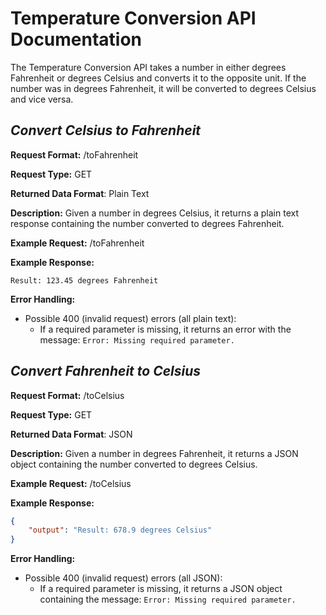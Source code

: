 # Temperature Conversion API Documentation
The Temperature Conversion API takes a number in either degrees Fahrenheit or degrees Celsius and converts it to the opposite unit. If the number was in degrees Fahrenheit, it will be converted to degrees Celsius and vice versa.

## *Convert Celsius to Fahrenheit*
**Request Format:** /toFahrenheit

**Request Type:** GET

**Returned Data Format**: Plain Text

**Description:**  Given a number in degrees Celsius, it returns a plain text response containing the number converted to degrees Fahrenheit.

**Example Request:** /toFahrenheit

**Example Response:**
```
Result: 123.45 degrees Fahrenheit
```

**Error Handling:**
- Possible 400 (invalid request) errors (all plain text):
  - If a required parameter is missing, it returns an error with the message: `Error: Missing required parameter.`

## *Convert Fahrenheit to Celsius*
**Request Format:** /toCelsius

**Request Type:** GET

**Returned Data Format**: JSON

**Description:** Given a number in degrees Fahrenheit, it returns a JSON object containing the number converted to degrees Celsius.


**Example Request:** /toCelsius

**Example Response:**
```json
{
    "output": "Result: 678.9 degrees Celsius"
}
```

**Error Handling:**
- Possible 400 (invalid request) errors (all JSON):
  - If a required parameter is missing, it returns a JSON object containing the message: `Error: Missing required parameter.`